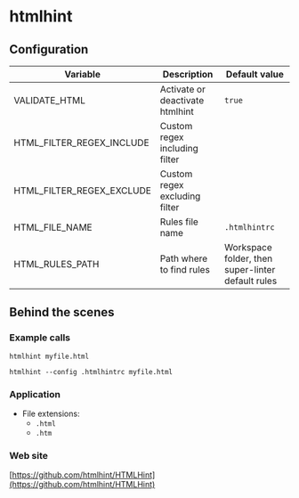 <!-- Generated by .automation/build.py, please do not update manually -->
# htmlhint

## Configuration

| Variable | Description | Default value |
| ----------------- | -------------- | -------------- |
| VALIDATE_HTML | Activate or deactivate htmlhint | `true` |
| HTML_FILTER_REGEX_INCLUDE | Custom regex including filter |  |
| HTML_FILTER_REGEX_EXCLUDE | Custom regex excluding filter |  |
| HTML_FILE_NAME | Rules file name | `.htmlhintrc` |
| HTML_RULES_PATH | Path where to find rules | Workspace folder, then super-linter default rules |

## Behind the scenes

### Example calls

```shell
htmlhint myfile.html
```

```shell
htmlhint --config .htmlhintrc myfile.html
```

### Application

- File extensions:
  - `.html`
  - `.htm`

### Web site

[https://github.com/htmlhint/HTMLHint](https://github.com/htmlhint/HTMLHint)
